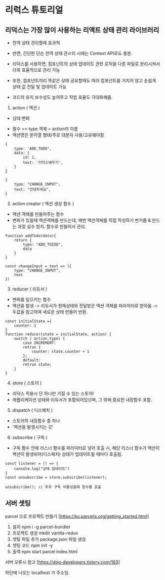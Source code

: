 # 리럭스 튜토리얼

## 리덕스는 가장 많이 사용하는 리액트 상태 관리 라이브러리

-   전역 상태 관리할때 효과적
-   반면, 간단한 단순 전역 상태 관ㄹ리 시에는 Context API로도 충분.

-   리덕스를 사용하면, 컴포넌트의 상태 업데이트 관련 로직을 다른 파일로 분리시켜서 더욱 효율적으로 관리 가능
-   또한, 컴포넌트끼리 똑같은 상태 공유할때도 여러 컴포넌트를 거치지 않고 손쉽게 상태 값 전달 및 업데이트 가능
-   코드의 유지 보수성도 높여주고 작업 효율도 극대화해줌.

1. action ( 액션 )

-   상태 변화

*   필수 => type 객체 = action의 이름
*   액션명은 문자열 형태/주로 대문자 사용/고유해야함

```
{
    type: 'ADD_TODO",
    data: {
        id: 1,
        text: '리덕스배우기',
    }
}

{
    type: "CHANGE_INPUT",
    text: "안녕하세요",
}
```

2. action creator ( 액션 생성 함수 )

-   액션 객체를 만들어주는 함수
-   변화가 있을때 액션객체를 만드는데, 매번 액션객체를 직접 작성하기 번거롭 & 만드는 과장 실수 방지. 함수로 만들어서 관리.

```
function addTodo(data){
    return {
        type: "ADD_TOIDO",
        data
    }
}

const changeInput = text => ({
    type: "CHANGE_INPUT",
    text
})
```

3. reducer ( 리듀서 )

-   변화를 일으키는 함수
-   액션을 발생 -> 리듀서가 현재상태와 전달받은 액션 객체를 파라미터로 받아옴 -> 두값을 참고하여 새로운 상태 만들어 반환.

```
const initialState ={
    counter: 1
}
function reducer(state = initialState, action) {
    switch ( action.type) {
        case INCREMENT:
        retrun {
            counter: state.counter + 1
        };
        default:
        retrun state;
    }
}
```

4. store ( 스토어 )

-   리덕스 적용시 단 하나만 가질 수 있는 스토어!
-   애플리케이션 상태와 리듀서가 포함되어있으며, 그 밖에 중요한 내장함수 포함.

5. dispatch ( 디스패치 )

-   스토어의 내장함수 중 하나
-   '액션을 발생시키는 갓'

6. subscribe ( 구독 )

-   구독 함수 안에 리스너 함수를 파라미터로 넣어 호출 시, 해당 리스너 함수가 액션이 액션이 발생되어(디스패치) 상태가 업데이트될 때마다 호출됨.

```
const listener = () => {
    console.log("상태 업데이트")
}
const unsubscribe = store.subscribe(listener);

unsubscribe(); // 추후 구독 비활성할때 함수를 호출
```

## 서버 셋팅

parcel 으로 프로젝트 만들기
[https://ko.parceljs.org/getting_started.html]

1. 설치
   npm i -g parcel-bundler
2. 프로젝트 생성
   mkdir vanilla-redux
3. 셋팅 파일 추가
   package.json 파일 생성
4. 셋팅 코드
   npm init -y
5. 출력 npm start
   parcel index.html

서버 오류시 참고 [https://dog-developers.tistory.com/183]

하단에 나오는 localhost 가 주소임.
